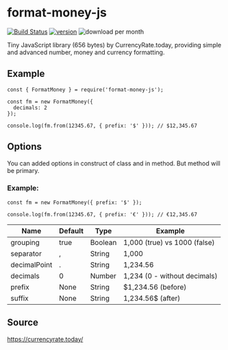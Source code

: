 # format-money-js
[![Build Status](https://travis-ci.org/dejurin/format-money-js.svg?branch=master)](https://travis-ci.org/dejurin/format-money-js)
[![version](https://img.shields.io/npm/v/format-money-js)](https://www.npmjs.com/package/format-money-js)
![download per month](https://img.shields.io/npm/dm/format-money-js)


Tiny JavaScript library (656 bytes) by CurrencyRate.today, providing simple and advanced number, money and currency formatting.

## Example

```
const { FormatMoney } = require('format-money-js');

const fm = new FormatMoney({
  decimals: 2
});

console.log(fm.from(12345.67, { prefix: '$' })); // $12,345.67
```

## Options

You can added options in construct of class and in method. But method will be primary.
### Example: 
```
const fm = new FormatMoney({ prefix: '$' });

console.log(fm.from(12345.67, { prefix: '€' })); // €12,345.67
```

| Name          | Default  | Type    | Example
|---------------|----------|---------|------------------------------|
| grouping      | true     | Boolean | 1,000 (true) vs 1000 (false) |
| separator     | ,        | String  | 1,000                        |
| decimalPoint  | .        | String  | 1,234.56                     |
| decimals      | 0        | Number  | 1,234 (0 - without decimals) |
| prefix        | None     | String  | $1,234.56 (before)           |
| suffix        | None     | String  | 1,234.56$ (after)            |

## Source

https://currencyrate.today/